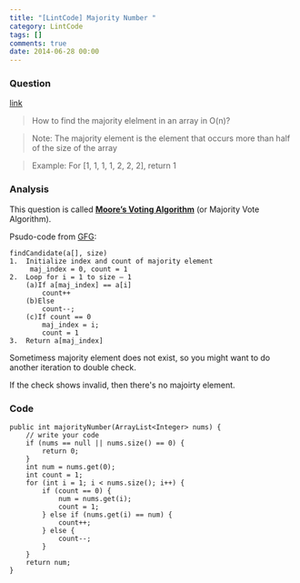 ```yaml
---
title: "[LintCode] Majority Number "
category: LintCode
tags: []
comments: true
date: 2014-06-28 00:00
---
```



### Question

[link](http://www.lintcode.com/en/problem/majority-number/)

> How to find the majority elelment in an array in O(n)?

> Note: The majority element is the element that occurs more than half of the size of the array

> Example: For [1, 1, 1, 1, 2, 2, 2], return 1

### Analysis

This question is called **[Moore’s Voting Algorithm](http://www.cs.utexas.edu/~moore/best-ideas/mjrty/example.html)** (or Majority Vote Algorithm).

Psudo-code from [GFG](http://www.geeksforgeeks.org/majority-element/):

    findCandidate(a[], size)
    1.  Initialize index and count of majority element
         maj_index = 0, count = 1
    2.  Loop for i = 1 to size – 1
        (a)If a[maj_index] == a[i]
            count++
        (b)Else
            count--;
        (c)If count == 0
            maj_index = i;
            count = 1
    3.  Return a[maj_index]

Sometimess majority element does not exist, so you might want to do another iteration to double check.

If the check shows invalid, then there's no majoirty element.

### Code

    public int majorityNumber(ArrayList<Integer> nums) {
        // write your code
        if (nums == null || nums.size() == 0) {
            return 0;
        }
        int num = nums.get(0);
        int count = 1;
        for (int i = 1; i < nums.size(); i++) {
            if (count == 0) {
                num = nums.get(i);
                count = 1;
            } else if (nums.get(i) == num) {
                count++;
            } else {
                count--;
            }
        }
        return num;
    }
